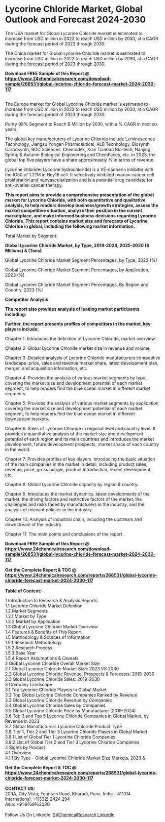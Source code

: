 <h1>Lycorine Chloride Market, Global Outlook and Forecast 2024-2030</h1><p>The USA market for Global Lycorine Chloride market is estimated to increase from USD million in 2022 to reach USD million by 2030, at a CAGR during the forecast period of 2023 through 2030.</p><p>
</p><p>The China market for Global Lycorine Chloride market is estimated to increase from USD million in 2022 to reach USD million by 2030, at a CAGR during the forecast period of 2023 through 2030.</p><div><b>Download FREE Sample of this Report @ 
            <a href="https://www.24chemicalresearch.com/download-sample/268531/global-lycorine-chloride-forecast-market-2024-2030-117">
            https://www.24chemicalresearch.com/download-sample/268531/global-lycorine-chloride-forecast-market-2024-2030-117</a></b></div><br><p>
</p><p>The Europe market for Global Lycorine Chloride market is estimated to increase from USD million in 2022 to reach USD million by 2030, at a CAGR during the forecast period of 2023 through 2030.</p><p>
Purity 98% Segment to Reach $ Million by 2030, with a % CAGR in next six years.</p><p>
The global key manufacturers of Lycorine Chloride include Luminescence Technology, Jiangsu Yongan Pharmceutical, ALB Technology, Biosynth Carbosynth, BOC Sciences, Chemodex, Xian Tianbao Bio-tech, Nanjing Spring &amp; Autumn Biological Engineering and ChemFaces, etc. in 2023, the global top five players have a share approximately % in terms of revenue.</p><p>
Lycorine chloride( Lycorine hydrochloride) is a VE-cadherin inhibitor with the IC50 of 1.2?M in Hey1B cell. It selectively inhibited ovarian cancer cell proliferation and neovascularization and is a potential drug candidate for anti-ovarian cancer therapy.</p><p>
<strong>This report aims to provide a comprehensive presentation of the global market for Lycorine Chloride, with both quantitative and qualitative analysis, to help readers develop business/growth strategies, assess the market competitive situation, analyze their position in the current marketplace, and make informed business decisions regarding Lycorine Chloride. This report contains market size and forecasts of Lycorine Chloride in global, including the following market information:</strong></p><p>
</p><p>
Total Market by Segment:</p><p>
<strong>Global Lycorine Chloride Market, by Type, 2019-2024, 2025-2030 ($ Millions) &amp; (Tons)</strong></p><p>
Global Lycorine Chloride Market Segment Percentages, by Type, 2023 (%)</p><p>
</p><p>
Global Lycorine Chloride Market Segment Percentages, by Application, 2023 (%)</p><p>
</p><p>
Global Lycorine Chloride Market Segment Percentages, By Region and Country, 2023 (%)</p><p>
</p><p>
</p><p></p><p>
</p><p>
<strong>Competitor Analysis</strong></p><p>
<strong>The report also provides analysis of leading market participants including:</strong></p><p>
</p><p>
<strong>Further, the report presents profiles of competitors in the market, key players include:</strong></p><p>
</p><p>
Chapter 1: Introduces the definition of Lycorine Chloride, market overview.</p><p>
Chapter 2: Global Lycorine Chloride market size in revenue and volume.</p><p>
Chapter 3: Detailed analysis of Lycorine Chloride manufacturers competitive landscape, price, sales and revenue market share, latest development plan, merger, and acquisition information, etc.</p><p>
Chapter 4: Provides the analysis of various market segments by type, covering the market size and development potential of each market segment, to help readers find the blue ocean market in different market segments.</p><p>
Chapter 5: Provides the analysis of various market segments by application, covering the market size and development potential of each market segment, to help readers find the blue ocean market in different downstream markets.</p><p>
Chapter 6: Sales of Lycorine Chloride in regional level and country level. It provides a quantitative analysis of the market size and development potential of each region and its main countries and introduces the market development, future development prospects, market space of each country in the world.</p><p>
Chapter 7: Provides profiles of key players, introducing the basic situation of the main companies in the market in detail, including product sales, revenue, price, gross margin, product introduction, recent development, etc.</p><p>
Chapter 8: Global Lycorine Chloride capacity by region &amp; country.</p><p>
Chapter 9: Introduces the market dynamics, latest developments of the market, the driving factors and restrictive factors of the market, the challenges and risks faced by manufacturers in the industry, and the analysis of relevant policies in the industry.</p><p>
Chapter 10: Analysis of industrial chain, including the upstream and downstream of the industry.</p><p>
Chapter 11: The main points and conclusions of the report.</p><div><b>Download FREE Sample of this Report @ 
            <a href="https://www.24chemicalresearch.com/download-sample/268531/global-lycorine-chloride-forecast-market-2024-2030-117">
            https://www.24chemicalresearch.com/download-sample/268531/global-lycorine-chloride-forecast-market-2024-2030-117</a></b></div><br><div><b>Get the Complete Report & TOC @ 
            <a href="https://www.24chemicalresearch.com/reports/268531/global-lycorine-chloride-forecast-market-2024-2030-117">
            https://www.24chemicalresearch.com/reports/268531/global-lycorine-chloride-forecast-market-2024-2030-117</a></b></div><br>
            <b>Table of Content:</b><p>1 Introduction to Research & Analysis Reports<br />
    1.1 Lycorine Chloride Market Definition<br />
    1.2 Market Segments<br />
        1.2.1 Market by Type<br />
        1.2.2 Market by Application<br />
    1.3 Global Lycorine Chloride Market Overview<br />
    1.4 Features & Benefits of This Report<br />
    1.5 Methodology & Sources of Information<br />
        1.5.1 Research Methodology<br />
        1.5.2 Research Process<br />
        1.5.3 Base Year<br />
        1.5.4 Report Assumptions & Caveats<br />
2 Global Lycorine Chloride Overall Market Size<br />
    2.1 Global Lycorine Chloride Market Size: 2023 VS 2030<br />
    2.2 Global Lycorine Chloride Revenue, Prospects & Forecasts: 2019-2030<br />
    2.3 Global Lycorine Chloride Sales: 2019-2030<br />
3 Company Landscape<br />
    3.1 Top Lycorine Chloride Players in Global Market<br />
    3.2 Top Global Lycorine Chloride Companies Ranked by Revenue<br />
    3.3 Global Lycorine Chloride Revenue by Companies<br />
    3.4 Global Lycorine Chloride Sales by Companies<br />
    3.5 Global Lycorine Chloride Price by Manufacturer (2019-2024)<br />
    3.6 Top 3 and Top 5 Lycorine Chloride Companies in Global Market, by Revenue in 2023<br />
    3.7 Global Manufacturers Lycorine Chloride Product Type<br />
    3.8 Tier 1, Tier 2 and Tier 3 Lycorine Chloride Players in Global Market<br />
        3.8.1 List of Global Tier 1 Lycorine Chloride Companies<br />
        3.8.2 List of Global Tier 2 and Tier 3 Lycorine Chloride Companies<br />
4 Sights by Product<br />
    4.1 Overview<br />
        4.1.1 By Type - Global Lycorine Chloride Market Size Markets, 2023 &</p><div><b>Get the Complete Report & TOC @ 
            <a href="https://www.24chemicalresearch.com/reports/268531/global-lycorine-chloride-forecast-market-2024-2030-117">
            https://www.24chemicalresearch.com/reports/268531/global-lycorine-chloride-forecast-market-2024-2030-117</a></b></div><br><b>CONTACT US:</b><br>
            203A, City Vista, Fountain Road, Kharadi, Pune, India - 411014<br>
            International: +1(332) 2424 294<br>
            Asia: +91 9169162030 <br><br>
            Follow Us On LinkedIn: <a href="https://www.linkedin.com/company/24chemicalresearch/">24ChemicalResearch LinkedIn</a>